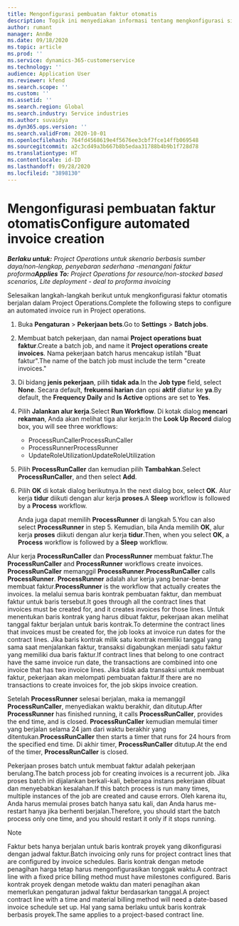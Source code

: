 ```yaml
---
title: Mengonfigurasi pembuatan faktur otomatis
description: Topik ini menyediakan informasi tentang mengkonfigurasi sistem untuk menghasilkan faktur secara otomatis.
author: rumant
manager: AnnBe
ms.date: 09/18/2020
ms.topic: article
ms.prod: ''
ms.service: dynamics-365-customerservice
ms.technology: ''
audience: Application User
ms.reviewer: kfend
ms.search.scope: ''
ms.custom: ''
ms.assetid: ''
ms.search.region: Global
ms.search.industry: Service industries
ms.author: suvaidya
ms.dyn365.ops.version: ''
ms.search.validFrom: 2020-10-01
ms.openlocfilehash: 764fd4568619e4f5676ee3cbf7fce14ffb069548
ms.sourcegitcommit: a2c3cd49a3b667b8b5edaa31788b4b9b1f728d78
ms.translationtype: HT
ms.contentlocale: id-ID
ms.lasthandoff: 09/28/2020
ms.locfileid: "3898130"
---
```

# <a name="configure-automated-invoice-creation"></a><span data-ttu-id="07ac4-103">Mengonfigurasi pembuatan faktur otomatis</span><span class="sxs-lookup"><span data-stu-id="07ac4-103">Configure automated invoice creation</span></span>

<span data-ttu-id="07ac4-104">_**Berlaku untuk:** Project Operations untuk skenario berbasis sumber daya/non-lengkap, penyebaran sederhana -menangani faktur proforma_</span><span class="sxs-lookup"><span data-stu-id="07ac4-104">_**Applies To:** Project Operations for resource/non-stocked based scenarios, Lite deployment - deal to proforma invoicing_</span></span>

<span data-ttu-id="07ac4-105">Selesaikan langkah-langkah berikut untuk mengkonfigurasi faktur otomatis berjalan dalam Project Operations.</span><span class="sxs-lookup"><span data-stu-id="07ac4-105">Complete the following steps to configure an automated invoice run in Project operations.</span></span>

1. <span data-ttu-id="07ac4-106">Buka **Pengaturan** \> **Pekerjaan bets**.</span><span class="sxs-lookup"><span data-stu-id="07ac4-106">Go to **Settings** \> **Batch jobs**.</span></span>
2. <span data-ttu-id="07ac4-107">Membuat batch pekerjaan, dan namai **Project operations buat faktur**.</span><span class="sxs-lookup"><span data-stu-id="07ac4-107">Create a batch job, and name it **Project operations create invoices**.</span></span> <span data-ttu-id="07ac4-108">Nama pekerjaan batch harus mencakup istilah "Buat faktur".</span><span class="sxs-lookup"><span data-stu-id="07ac4-108">The name of the batch job must include the term "create invoices."</span></span>
3. <span data-ttu-id="07ac4-109">Di bidang **jenis pekerjaan**, pilih **tidak ada**.</span><span class="sxs-lookup"><span data-stu-id="07ac4-109">In the **Job type** field, select **None**.</span></span> <span data-ttu-id="07ac4-110">Secara default, **frekuensi harian** dan opsi **aktif** diatur ke **ya**.</span><span class="sxs-lookup"><span data-stu-id="07ac4-110">By default, the **Frequency Daily** and **Is Active** options are set to **Yes**.</span></span>
4. <span data-ttu-id="07ac4-111">Pilih **Jalankan alur kerja**.</span><span class="sxs-lookup"><span data-stu-id="07ac4-111">Select **Run Workflow**.</span></span> <span data-ttu-id="07ac4-112">Di kotak dialog **mencari rekaman**, Anda akan melihat tiga alur kerja:</span><span class="sxs-lookup"><span data-stu-id="07ac4-112">In the **Look Up Record** dialog box, you will see three workflows:</span></span>

    - <span data-ttu-id="07ac4-113">ProcessRunCaller</span><span class="sxs-lookup"><span data-stu-id="07ac4-113">ProcessRunCaller</span></span>
    - <span data-ttu-id="07ac4-114">ProcessRunner</span><span class="sxs-lookup"><span data-stu-id="07ac4-114">ProcessRunner</span></span>
    - <span data-ttu-id="07ac4-115">UpdateRoleUtilization</span><span class="sxs-lookup"><span data-stu-id="07ac4-115">UpdateRoleUtilization</span></span>

5. <span data-ttu-id="07ac4-116">Pilih **ProcessRunCaller** dan kemudian pilih **Tambahkan**.</span><span class="sxs-lookup"><span data-stu-id="07ac4-116">Select **ProcessRunCaller**, and then select **Add**.</span></span>
6. <span data-ttu-id="07ac4-117">Pilih **OK** di kotak dialog berikutnya.</span><span class="sxs-lookup"><span data-stu-id="07ac4-117">In the next dialog box, select **OK**.</span></span> <span data-ttu-id="07ac4-118">Alur kerja **tidur** diikuti dengan alur kerja **proses**.</span><span class="sxs-lookup"><span data-stu-id="07ac4-118">A **Sleep** workflow is followed by a **Process** workflow.</span></span>

    <span data-ttu-id="07ac4-119">Anda juga dapat memilih **ProcessRunner** di langkah 5.</span><span class="sxs-lookup"><span data-stu-id="07ac4-119">You can also select **ProcessRunner** in step 5.</span></span> <span data-ttu-id="07ac4-120">Kemudian, bila Anda memilih **OK**, alur kerja **proses** diikuti dengan alur kerja **tidur**.</span><span class="sxs-lookup"><span data-stu-id="07ac4-120">Then, when you select **OK**, a **Process** workflow is followed by a **Sleep** workflow.</span></span>

<span data-ttu-id="07ac4-121">Alur kerja **ProcessRunCaller** dan **ProcessRunner** membuat faktur.</span><span class="sxs-lookup"><span data-stu-id="07ac4-121">The **ProcessRunCaller** and **ProcessRunner** workflows create invoices.</span></span> <span data-ttu-id="07ac4-122">**ProcessRunCaller** memanggil **ProcessRunner**.</span><span class="sxs-lookup"><span data-stu-id="07ac4-122">**ProcessRunCaller** calls **ProcessRunner**.</span></span> <span data-ttu-id="07ac4-123">**ProcessRunner** adalah alur kerja yang benar-benar membuat faktur.</span><span class="sxs-lookup"><span data-stu-id="07ac4-123">**ProcessRunner** is the workflow that actually creates the invoices.</span></span> <span data-ttu-id="07ac4-124">Ia melalui semua baris kontrak pembuatan faktur, dan membuat faktur untuk baris tersebut.</span><span class="sxs-lookup"><span data-stu-id="07ac4-124">It goes through all the contract lines that invoices must be created for, and it creates invoices for those lines.</span></span> <span data-ttu-id="07ac4-125">Untuk menentukan baris kontrak yang harus dibuat faktur, pekerjaan akan melihat tanggal faktur berjalan untuk baris kontrak.</span><span class="sxs-lookup"><span data-stu-id="07ac4-125">To determine the contract lines that invoices must be created for, the job looks at invoice run dates for the contract lines.</span></span> <span data-ttu-id="07ac4-126">Jika baris kontrak milik satu kontrak memiliki tanggal yang sama saat menjalankan faktur, transaksi digabungkan menjadi satu faktur yang memiliki dua baris faktur.</span><span class="sxs-lookup"><span data-stu-id="07ac4-126">If contract lines that belong to one contract have the same invoice run date, the transactions are combined into one invoice that has two invoice lines.</span></span> <span data-ttu-id="07ac4-127">Jika tidak ada transaksi untuk membuat faktur, pekerjaan akan melompati pembuatan faktur.</span><span class="sxs-lookup"><span data-stu-id="07ac4-127">If there are no transactions to create invoices for, the job skips invoice creation.</span></span>

<span data-ttu-id="07ac4-128">Setelah **ProcessRunner** selesai berjalan, maka ia memanggil **ProcessRunCaller**, menyediakan waktu berakhir, dan ditutup.</span><span class="sxs-lookup"><span data-stu-id="07ac4-128">After **ProcessRunner** has finished running, it calls **ProcessRunCaller**, provides the end time, and is closed.</span></span> <span data-ttu-id="07ac4-129">**ProcessRunCaller** kemudian memulai timer yang berjalan selama 24 jam dari waktu berakhir yang ditentukan.</span><span class="sxs-lookup"><span data-stu-id="07ac4-129">**ProcessRunCaller** then starts a timer that runs for 24 hours from the specified end time.</span></span> <span data-ttu-id="07ac4-130">Di akhir timer, **ProcessRunCaller** ditutup.</span><span class="sxs-lookup"><span data-stu-id="07ac4-130">At the end of the timer, **ProcessRunCaller** is closed.</span></span>

<span data-ttu-id="07ac4-131">Pekerjaan proses batch untuk membuat faktur adalah pekerjaan berulang.</span><span class="sxs-lookup"><span data-stu-id="07ac4-131">The batch process job for creating invoices is a recurrent job.</span></span> <span data-ttu-id="07ac4-132">Jika proses batch ini dijalankan berkali-kali, beberapa instans pekerjaan dibuat dan menyebabkan kesalahan.</span><span class="sxs-lookup"><span data-stu-id="07ac4-132">If this batch process is run many times, multiple instances of the job are created and cause errors.</span></span> <span data-ttu-id="07ac4-133">Oleh karena itu, Anda harus memulai proses batch hanya satu kali, dan Anda harus me-restart hanya jika berhenti berjalan.</span><span class="sxs-lookup"><span data-stu-id="07ac4-133">Therefore, you should start the batch process only one time, and you should restart it only if it stops running.</span></span>

> [!NOTE]
> <span data-ttu-id="07ac4-134">Faktur bets hanya berjalan untuk baris kontrak proyek yang dikonfigurasi dengan jadwal faktur.</span><span class="sxs-lookup"><span data-stu-id="07ac4-134">Batch invoicing only runs for project contract lines that are configured by invoice schedules.</span></span> <span data-ttu-id="07ac4-135">Baris kontrak dengan metode penagihan harga tetap harus mengonfigurasikan tonggak waktu.</span><span class="sxs-lookup"><span data-stu-id="07ac4-135">A contract line with a fixed price billing method must have milestones configured.</span></span> <span data-ttu-id="07ac4-136">Baris kontrak proyek dengan metode waktu dan materi penagihan akan memerlukan pengaturan jadwal faktur berdasarkan tanggal.</span><span class="sxs-lookup"><span data-stu-id="07ac4-136">A project contract line with a time and material billing method will need a date-based invoice schedule set up.</span></span> <span data-ttu-id="07ac4-137">Hal yang sama berlaku untuk baris kontrak berbasis proyek.</span><span class="sxs-lookup"><span data-stu-id="07ac4-137">The same applies to a project-based contract line.</span></span>     
